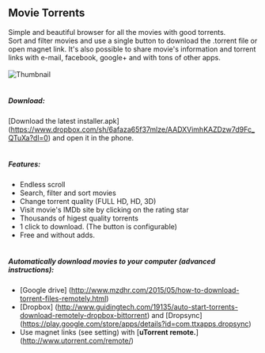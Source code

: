 ## Movie Torrents
Simple and beautiful browser for all the movies with good torrents.
<br>
Sort and filter movies and use a single button to download the .torrent file or open magnet link. It's also possible to share movie's information and torrent links with e-mail, facebook, google+ and with tons of other apps.
<br><br>
![Thumbnail](http://i.imgur.com/ColzR57.jpg)
<br><br>
  
##### Download:
[Download the latest installer.apk] (https://www.dropbox.com/sh/6afaza65f37mlze/AADXVimhKAZDzw7d9Fc_QTuXa?dl=0) and open it in the phone.
<br><br>

##### Features:
- Endless scroll
- Search, filter and sort movies
- Change torrent quality (FULL HD, HD, 3D)
- Visit movie's IMDb site by clicking on the rating star
- Thousands of higest quality torrents
- 1 click to download. (The button is configurable) 
- Free and without adds.
<br><br>

##### Automatically download movies to your computer (advanced instructions):
- [Google drive] (http://www.mzdhr.com/2015/05/how-to-download-torrent-files-remotely.html)
- [Dropbox] (http://www.guidingtech.com/19135/auto-start-torrents-download-remotely-dropbox-bittorrent) and [Dropsync] (https://play.google.com/store/apps/details?id=com.ttxapps.dropsync)
- Use magnet links (see setting) with [**uTorrent remote.**] (http://www.utorrent.com/remote/)
